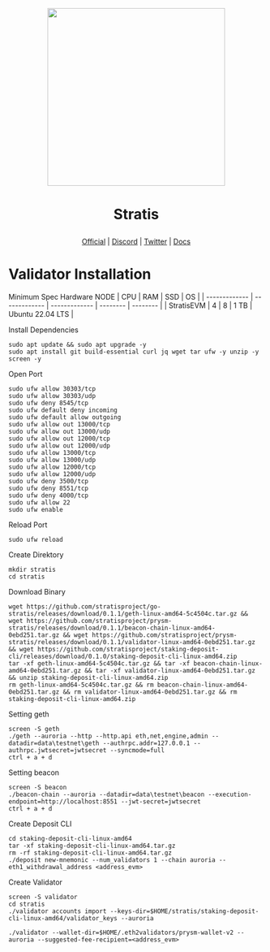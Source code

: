 <p align="center">
  <img height="350" height="350" src="https://pbs.twimg.com/profile_images/1755661469926989824/dlA_4aUJ_400x400.jpg">
</p>

<h1>
<p align="center"> Stratis </p>
</h1>


<p align="center">
  <a href="https://www.stratisplatform.com/">Official</a> |
  <a href="https://discord.com/invite/9tDyfZs">Discord</a> |
  <a href="https://twitter.com/stratisplatform">Twitter</a> |
  <a href="https://auroria.launchpad.stratisevm.com/en/">Docs</a>
</p>

<p align="center">
  <h1>Validator Installation</h1>
</p>

Minimum Spec Hardware
NODE  | CPU     | RAM      | SSD     | OS     |
| ------------- | ------------- | ------------- | -------- | -------- |
| StratisEVM | 4          | 8         | 1 TB  | Ubuntu 22.04 LTS  |


Install Dependencies
```
sudo apt update && sudo apt upgrade -y
sudo apt install git build-essential curl jq wget tar ufw -y unzip -y screen -y
```
Open Port
```
sudo ufw allow 30303/tcp
sudo ufw allow 30303/udp
sudo ufw deny 8545/tcp
sudo ufw default deny incoming
sudo ufw default allow outgoing
sudo ufw allow out 13000/tcp
sudo ufw allow out 13000/udp
sudo ufw allow out 12000/tcp
sudo ufw allow out 12000/udp
sudo ufw allow 13000/tcp
sudo ufw allow 13000/udp
sudo ufw allow 12000/tcp
sudo ufw allow 12000/udp
sudo ufw deny 3500/tcp
sudo ufw deny 8551/tcp
sudo ufw deny 4000/tcp
sudo ufw allow 22
sudo ufw enable
```
Reload Port
```
sudo ufw reload
```
Create Direktory
```
mkdir stratis
cd stratis
```

Download Binary
```
wget https://github.com/stratisproject/go-stratis/releases/download/0.1.1/geth-linux-amd64-5c4504c.tar.gz && wget https://github.com/stratisproject/prysm-stratis/releases/download/0.1.1/beacon-chain-linux-amd64-0ebd251.tar.gz && wget https://github.com/stratisproject/prysm-stratis/releases/download/0.1.1/validator-linux-amd64-0ebd251.tar.gz && wget https://github.com/stratisproject/staking-deposit-cli/releases/download/0.1.0/staking-deposit-cli-linux-amd64.zip
tar -xf geth-linux-amd64-5c4504c.tar.gz && tar -xf beacon-chain-linux-amd64-0ebd251.tar.gz && tar -xf validator-linux-amd64-0ebd251.tar.gz && unzip staking-deposit-cli-linux-amd64.zip
rm geth-linux-amd64-5c4504c.tar.gz && rm beacon-chain-linux-amd64-0ebd251.tar.gz && rm validator-linux-amd64-0ebd251.tar.gz && rm staking-deposit-cli-linux-amd64.zip
```
Setting geth
```
screen -S geth
./geth --auroria --http --http.api eth,net,engine,admin --datadir=data\testnet\geth --authrpc.addr=127.0.0.1 --authrpc.jwtsecret=jwtsecret --syncmode=full
ctrl + a + d
```

Setting beacon
```
screen -S beacon
./beacon-chain --auroria --datadir=data\testnet\beacon --execution-endpoint=http://localhost:8551 --jwt-secret=jwtsecret
ctrl + a + d
```

Create Deposit CLI
```
cd staking-deposit-cli-linux-amd64
tar -xf staking-deposit-cli-linux-amd64.tar.gz
rm -rf staking-deposit-cli-linux-amd64.tar.gz
./deposit new-mnemonic --num_validators 1 --chain auroria --eth1_withdrawal_address <address_evm>
```
Create Validator
```
screen -S validator
cd stratis
./validator accounts import --keys-dir=$HOME/stratis/staking-deposit-cli-linux-amd64/validator_keys --auroria
```
```
./validator --wallet-dir=$HOME/.eth2validators/prysm-wallet-v2 --auroria --suggested-fee-recipient=<address_evm>
```

